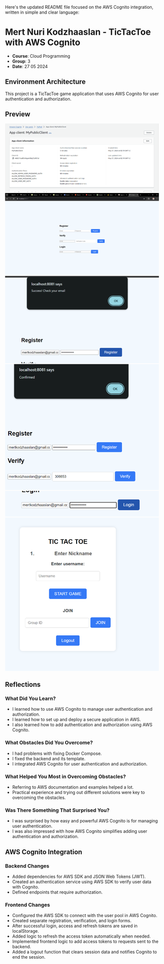 Here's the updated README file focused on the AWS Cognito integration, written in simple and clear language:

# Mert Nuri Kodzhaaslan - TicTacToe with AWS Cognito

- **Course**: Cloud Programming
- **Group**: 3
- **Date**: 27 05 2024

## Environment Architecture

This project is a TicTacToe game application that uses AWS Cognito for user authentication and authorization.

## Preview
![userpool](image.png)
![loginpage](image-1.png)
![register](image-2.png)
![verify](image-3.png)
![login](image-4.png)
![mainpage](image-5.png)

## Reflections

### What Did You Learn?
- I learned how to use AWS Cognito to manage user authentication and authorization.
- I learned how to set up and deploy a secure application in AWS.
- I also learned how to add authentication and authorization using AWS Cognito.

### What Obstacles Did You Overcome?
- I had problems with fixing Docker Compose.
- I fixed the backend and its template.
- I integrated AWS Cognito for user authentication and authorization.

### What Helped You Most in Overcoming Obstacles?
- Referring to AWS documentation and examples helped a lot.
- Practical experience and trying out different solutions were key to overcoming the obstacles.

### Was There Something That Surprised You?
- I was surprised by how easy and powerful AWS Cognito is for managing user authentication.
- I was also impressed with how AWS Cognito simplifies adding user authentication and authorization.

## AWS Cognito Integration

### Backend Changes
- Added dependencies for AWS SDK and JSON Web Tokens (JWT).
- Created an authentication service using AWS SDK to verify user data with Cognito.
- Defined endpoints that require authorization.

### Frontend Changes
- Configured the AWS SDK to connect with the user pool in AWS Cognito.
- Created separate registration, verification, and login forms.
- After successful login, access and refresh tokens are saved in localStorage.
- Added logic to refresh the access token automatically when needed.
- Implemented frontend logic to add access tokens to requests sent to the backend.
- Added a logout function that clears session data and notifies Cognito to end the session.

